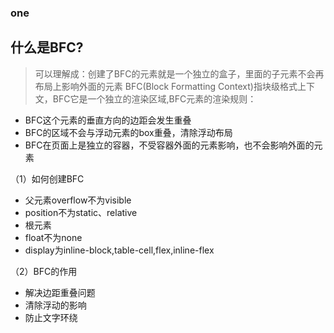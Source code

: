 ### one

## 什么是BFC?

> 可以理解成：创建了BFC的元素就是一个独立的盒子，里面的子元素不会再布局上影响外面的元素
> BFC(Block Formatting Context)指块级格式上下文，BFC它是一个独立的渲染区域,BFC元素的渲染规则：

- BFC这个元素的垂直方向的边距会发生重叠
- BFC的区域不会与浮动元素的box重叠，清除浮动布局
- BFC在页面上是独立的容器，不受容器外面的元素影响，也不会影响外面的元素

（1）如何创建BFC

- 父元素overflow不为visible
- position不为static、relative
- 根元素
- float不为none
- display为inline-block,table-cell,flex,inline-flex

（2）BFC的作用

- 解决边距重叠问题
- 清除浮动的影响
- 防止文字环绕

